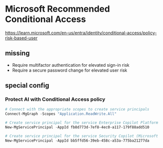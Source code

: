 # Microsoft Recommended Conditional Access
https://learn.microsoft.com/en-us/entra/identity/conditional-access/policy-risk-based-user

## missing
- Require multifactor authentication for elevated sign-in risk
- Require a secure password change for elevated user risk

## special config

### Protect AI with Conditional Access policy

```powershell
# Connect with the appropriate scopes to create service principals
Connect-MgGraph -Scopes "Application.ReadWrite.All"

# Create service principal for the service Enterprise Copilot Platform (Microsoft 365 Copilot)
New-MgServicePrincipal -AppId fb8d773d-7ef8-4ec0-a117-179f88add510

# Create service principal for the service Security Copilot (Microsoft Security Copilot) 
New-MgServicePrincipal -AppId bb5ffd56-39eb-458c-a53a-775ba21277da
```
